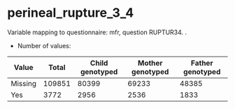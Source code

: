 # perineal_rupture_3_4
Variable mapping to questionnaire: mfr, question RUPTUR34.
.
- Number of values:

| Value | Total | Child genotyped | Mother genotyped | Father genotyped |
| ----- | ----- | --------------- | ---------------- | ---------------- |
| Missing | 109851 | 80399 | 69233 | 48385 |
| Yes | 3772 | 2956 | 2536 |1833 |



